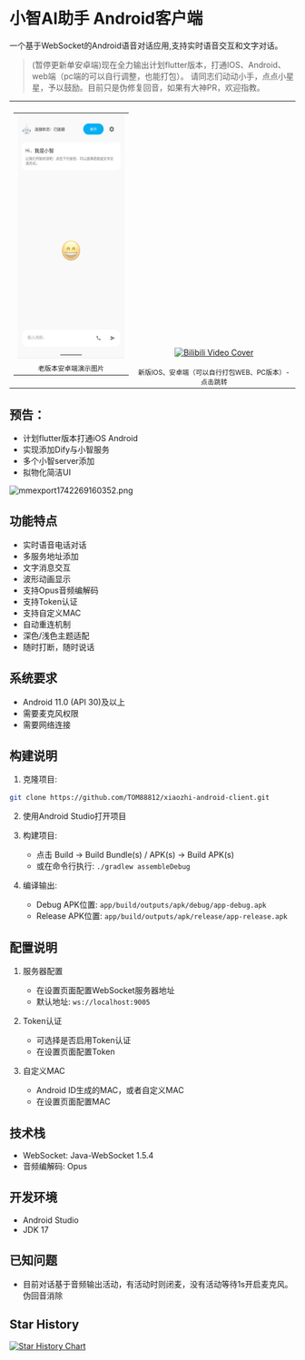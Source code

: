 # 小智AI助手 Android客户端

一个基于WebSocket的Android语音对话应用,支持实时语音交互和文字对话。
> (暂停更新单安卓端)现在全力输出计划flutter版本，打通IOS、Android、web端（pc端的可以自行调整，也能打包）。
> 请同志们动动小手，点点小星星，予以鼓励。目前只是伪修复回音，如果有大神PR，欢迎指教。

<table>
  <tr>
    <!-- 左侧单元格 -->
    <td align="center" valign="middle" height="500">
      <table>
        <tr>
          <td align="center">
            <img src="1740303422139.jpg" alt="小智AI助手界面预览" width="220" height="430"/>
          </td>
        </tr>
        <tr>
          <td align="center">
            <small>老版本安卓端演示图片</small>
          </td>
        </tr>
      </table>
    </td>
    <td align="center" valign="bottom" height="500">
      <div style="text-align: center;">
        <a href="https://www.bilibili.com/video/BV1fgXvYqE61" target="_blank">
          <img src="https://i1.hdslb.com/bfs/archive/64b910748020da778e9a8c9f08dbb8f5173066bc.jpg@308w_174h" alt="Bilibili Video Cover" width="308" height="174"/>
        </a>
      </div>
      <br>
      <small>新版IOS、安卓端（可以自行打包WEB、PC版本）-点击跳转</small>
    </td>
  </tr>
</table>

## 预告：
- 计划flutter版本打通iOS Android
- 实现添加Dify与小智服务
- 多个小智server添加
- 拟物化简洁UI

![mmexport1742269160352.png](https://github.com/user-attachments/assets/468e8cd7-123d-4731-bd46-8f38bb7463b4)


## 功能特点

- 实时语音电话对话
- 多服务地址添加
- 文字消息交互
- 波形动画显示
- 支持Opus音频编解码
- 支持Token认证
- 支持自定义MAC
- 自动重连机制
- 深色/浅色主题适配
- 随时打断，随时说话

## 系统要求

- Android 11.0 (API 30)及以上
- 需要麦克风权限
- 需要网络连接

## 构建说明

1. 克隆项目:
```bash
git clone https://github.com/TOM88812/xiaozhi-android-client.git
```

2. 使用Android Studio打开项目

3. 构建项目:
   - 点击 Build -> Build Bundle(s) / APK(s) -> Build APK(s)
   - 或在命令行执行: `./gradlew assembleDebug`

4. 编译输出:
   - Debug APK位置: `app/build/outputs/apk/debug/app-debug.apk`
   - Release APK位置: `app/build/outputs/apk/release/app-release.apk`

## 配置说明

1. 服务器配置
   - 在设置页面配置WebSocket服务器地址
   - 默认地址: `ws://localhost:9005`

2. Token认证
   - 可选择是否启用Token认证
   - 在设置页面配置Token

3. 自定义MAC
   - Android ID生成的MAC，或者自定义MAC
   - 在设置页面配置MAC
## 技术栈

- WebSocket: Java-WebSocket 1.5.4
- 音频编解码: Opus

## 开发环境

- Android Studio
- JDK 17

## 已知问题

- 目前对话基于音频输出活动，有活动时则闭麦，没有活动等待1s开启麦克风。伪回音消除

## Star History

[![Star History Chart](https://api.star-history.com/svg?repos=TOM88812/xiaozhi-android-client&type=Date)](https://star-history.com/#TOM88812/xiaozhi-android-client&Date)
